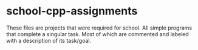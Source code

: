 # school-cpp-assignments
These files are projects that were required for school. All simple programs that complete a singular task. Most of which are commented and labeled with a description of its task/goal.
